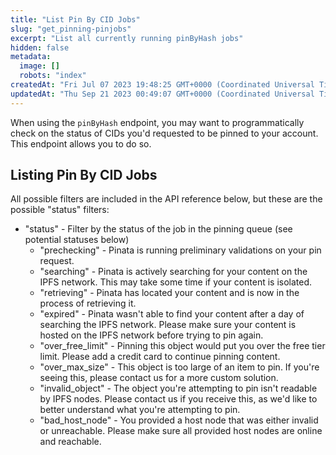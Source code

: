 ```yaml
---
title: "List Pin By CID Jobs"
slug: "get_pinning-pinjobs"
excerpt: "List all currently running pinByHash jobs"
hidden: false
metadata: 
  image: []
  robots: "index"
createdAt: "Fri Jul 07 2023 19:48:25 GMT+0000 (Coordinated Universal Time)"
updatedAt: "Thu Sep 21 2023 00:49:07 GMT+0000 (Coordinated Universal Time)"
---
```

When using the `pinByHash` endpoint, you may want to programmatically check on the status of CIDs you'd requested to be pinned to your account. This endpoint allows you to do so. 

## Listing Pin By CID Jobs

All possible filters are included in the API reference below, but these are the possible "status" filters:

- "status" - Filter by the status of the job in the pinning queue (see potential statuses below)
  - "prechecking" - Pinata is running preliminary validations on your pin request.
  - "searching" - Pinata is actively searching for your content on the IPFS network. This may take some time if your content is isolated.
  - "retrieving" - Pinata has located your content and is now in the process of retrieving it.
  - "expired" - Pinata wasn't able to find your content after a day of searching the IPFS network. Please make sure your content is hosted on the IPFS network before trying to pin again.
  - "over\_free\_limit" - Pinning this object would put you over the free tier limit. Please add a credit card to continue pinning content.
  - "over\_max\_size" - This object is too large of an item to pin. If you're seeing this, please contact us for a more custom solution.
  - "invalid\_object" - The object you're attempting to pin isn't readable by IPFS nodes. Please contact us if you receive this, as we'd like to better understand what you're attempting to pin.
  - "bad\_host\_node" - You provided a host node that was either invalid or unreachable. Please make sure all provided host nodes are online and reachable.
